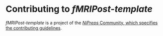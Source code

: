 # Contributing to *fMRIPost-template*

*fMRIPost-template* is a project of the
[*NiPreps* Community, which specifies the contributing guidelines](https://www.nipreps.org/community/).
